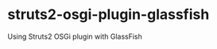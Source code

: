 struts2-osgi-plugin-glassfish
=============================

Using Struts2 OSGi plugin with GlassFish